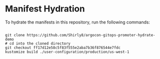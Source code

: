 
# Manifest Hydration

To hydrate the manifests in this repository, run the following commands:

```shell

git clone https://github.com/Shirly8/argocon-gitops-promoter-hydrate-demo
# cd into the cloned directory
git checkout ff17d12e58c5f83f555e2aba7b36f876544e7fdc
kustomize build ./user-configuration/production/us-west-1
```